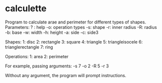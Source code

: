 # calculette
Program to calculate arae and perimeter for different types of shapes.
Parameters:
	? : help
	-o: operation types
	-s: shape
	-r: inner radius
	-R: radius
	-b: base
	-w: width
	-h: height
	-a: side
	-c: side3
	
Shapes:
1: disc
2: rectangle
3: square
4: triangle
5: triangleisocele
6: trianglerectangle
7: ring

Operations:
1: area
2: perimeter

For example, passing arguments: -s 7 -o 2 -R 5 -r 3

Without any argument, the program will prompt instructions.

